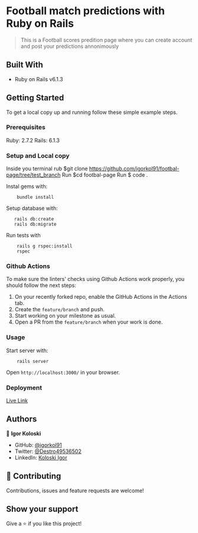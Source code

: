 # Football match predictions with Ruby on Rails

> This is a Football scores predition page where you can create account and post your predictions annonimously

## Built With

- Ruby on Rails v6.1.3

## Getting Started

To get a local copy up and running follow these simple example steps.

### Prerequisites

Ruby: 2.7.2
Rails: 6.1.3

### Setup and Local copy

Inside you terminal rub $git clone https://github.com/igorkol91/footbal-page/tree/test_branch
Run $cd footbal-page
Run $ code .

Instal gems with:

```
    bundle install
```

Setup database with:

```
   rails db:create
   rails db:migrate
```

Run tests with

```
    rails g rspec:install
    rspec
```

### Github Actions

To make sure the linters' checks using Github Actions work properly, you should follow the next steps:

1. On your recently forked repo, enable the GitHub Actions in the Actions tab.
2. Create the `feature/branch` and push.
3. Start working on your milestone as usual.
4. Open a PR from the `feature/branch` when your work is done.


### Usage

Start server with:

```
    rails server
```

Open `http://localhost:3000/` in your browser.

### Deployment

[Live Link](https://vast-reef-22524.herokuapp.com)

## Authors

👤 **Igor Koloski**

- GitHub: [@igorkol91](https://github.com/igorkol91)
- Twitter: [@Destro49536502](https://twitter.com/Destro49536502)
- LinkedIn: [Koloski Igor](https://www.linkedin.com/in/igor-koloski-a754aa208/)

## 🤝 Contributing

Contributions, issues and feature requests are welcome!

## Show your support

Give a ⭐️ if you like this project!


